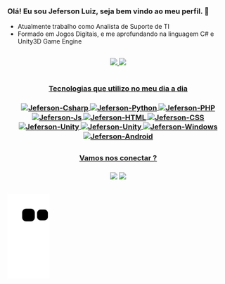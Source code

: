 
 ### Olá! Eu sou Jeferson Luiz, seja bem vindo ao meu perfil. 👋

- Atualmente trabalho como Analista de Suporte de TI
- Formado em Jogos Digitais, e me aprofundando na linguagem C# e Unity3D Game Engine

 ##

<div align="center">
  <a href="https://github.com/Jefersong3">
  <img height="180em" src="https://github-readme-stats.vercel.app/api?username=Jefersong3&show_icons=false&theme=blue-green&include_all_commits=true&count_private=true"/>
  <img height="180em" src="https://github-readme-stats.vercel.app/api/top-langs/?username=Jefersong3&layout=compact&langs_count=7&theme=blue-green"/>
</div>
 
 
<div align="center" style="display: inline_block"><br>
  <h3>Tecnologias que utilizo no meu dia a dia<h3>
  <img align="center" alt="Jeferson-Csharp" height="30" width="40" src="https://cdn.jsdelivr.net/gh/devicons/devicon/icons/csharp/csharp-original.svg">
  <img align="center" alt="Jeferson-Python" height="30" width="40" src="https://cdn.jsdelivr.net/gh/devicons/devicon/icons/python/python-original.svg">
  <img align="center" alt="Jeferson-PHP" height="30" width="40" src="https://cdn.jsdelivr.net/gh/devicons/devicon/icons/php/php-original.svg">
  <img align="center" alt="Jeferson-Js" height="30" width="40" src="https://cdn.jsdelivr.net/gh/devicons/devicon/icons/javascript/javascript-plain.svg">
  <img align="center" alt="Jeferson-HTML" height="30" width="40" src="https://cdn.jsdelivr.net/gh/devicons/devicon/icons/html5/html5-original.svg">
  <img align="center" alt="Jeferson-CSS" height="30" width="40" src="https://cdn.jsdelivr.net/gh/devicons/devicon/icons/css3/css3-original.svg">
  <img align="center" alt="Jeferson-Unity" height="30" width="40" src="https://cdn.jsdelivr.net/gh/devicons/devicon/icons/unity/unity-original.svg">
  <img align="center" alt="Jeferson-Unity" height="30" width="40" src="https://cdn.jsdelivr.net/gh/devicons/devicon/icons/putty/putty-original.svg">
  <img align="center" alt="Jeferson-Windows" height="30" width="40" src="https://cdn.jsdelivr.net/gh/devicons/devicon/icons/windows8/windows8-original.svg">
   <img align="center" alt="Jeferson-Android" height="30" width="40" src="https://cdn.jsdelivr.net/gh/devicons/devicon/icons/android/android-original.svg">
</div>
  
 ##
  
  <div align="center">
   <h3>Vamos nos conectar ?<h3>
  <a href="https://www.linkedin.com/in/Jeferson-Luiz-Silva" target="_blank"><img src="https://img.shields.io/badge/LinkedIn-0077B5?style=for-the-badge&logo=linkedin&logoColor=white"></a>  
  <a href="https://www.instagram.com/jefersonluizg3" target="_blank"><img src="https://img.shields.io/badge/Instagram-E4405F?style=for-the-badge&logo=instagram&logoColor=white" target="_blank"></a>
  </div>
  
  ##
  
  ![Snake animation](https://github.com/Jefersong3/Jefersong3/blob/output/github-contribution-grid-snake.svg)
  
  
